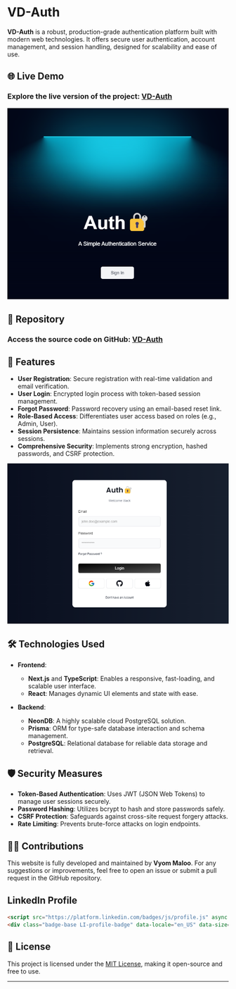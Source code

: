 # VD-Auth

**VD-Auth** is a robust, production-grade authentication platform built with modern web technologies. It offers secure user authentication, account management, and session handling, designed for scalability and ease of use.

## 🌐 Live Demo

### Explore the live version of the project: [VD-Auth](https://vd-auth.com)

![Website Screenshot](/images/home.png)

## 📂 Repository

### Access the source code on GitHub: [VD-Auth](https://github.com/VyomOp2/Auth)

## 🚀 Features

- **User Registration**: Secure registration with real-time validation and email verification.
- **User Login**: Encrypted login process with token-based session management.
- **Forgot Password**: Password recovery using an email-based reset link.
- **Role-Based Access**: Differentiates user access based on roles (e.g., Admin, User).
- **Session Persistence**: Maintains session information securely across sessions.
- **Comprehensive Security**: Implements strong encryption, hashed passwords, and CSRF protection.

![Website Screenshot](/images/login.png)

## 🛠️ Technologies Used

- **Frontend**:
  - **Next.js** and **TypeScript**: Enables a responsive, fast-loading, and scalable user interface.
  - **React**: Manages dynamic UI elements and state with ease.

- **Backend**:
  - **NeonDB**: A highly scalable cloud PostgreSQL solution.
  - **Prisma**: ORM for type-safe database interaction and schema management.
  - **PostgreSQL**: Relational database for reliable data storage and retrieval.

## 🛡️ Security Measures

- **Token-Based Authentication**: Uses JWT (JSON Web Tokens) to manage user sessions securely.
- **Password Hashing**: Utilizes bcrypt to hash and store passwords safely.
- **CSRF Protection**: Safeguards against cross-site request forgery attacks.
- **Rate Limiting**: Prevents brute-force attacks on login endpoints.

## 🧑‍💻 Contributions

This website is fully developed and maintained by **Vyom Maloo**. For any suggestions or improvements, feel free to open an issue or submit a pull request in the GitHub repository.

## LinkedIn Profile
```html
<script src="https://platform.linkedin.com/badges/js/profile.js" async defer type="text/javascript"></script>
<div class="badge-base LI-profile-badge" data-locale="en_US" data-size="medium" data-theme="dark" data-type="HORIZONTAL" data-vanity="vyom-jain" data-version="v1"><a class="badge-base__link LI-simple-link" href="https://in.linkedin.com/in/vyom-jain?trk=profile-badge">vyom </a></div>
```     
## 📄 License

This project is licensed under the [MIT License](./LICENSE), making it open-source and free to use.

---
